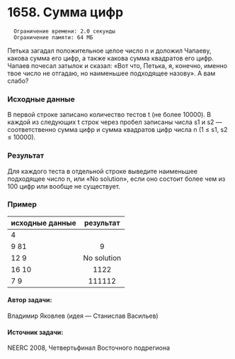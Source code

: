 # 1658. Сумма цифр
      Ограничение времени: 2.0 секунды
      Ограничение памяти: 64 МБ

Петька загадал положительное целое число n и доложил Чапаеву, какова сумма его цифр, а также какова сумма квадратов его цифр. Чапаев почесал затылок и сказал: «Вот что, Петька, я, конечно, именно твое число не отгадаю, но наименьшее подходящее назову». А вам слабо?

### Исходные данные
В первой строке записано количество тестов t (не более 10000). В каждой из следующих t строк через пробел записаны числа s1 и s2 — соответственно сумма цифр и сумма квадратов цифр числа n (1 ≤ s1, s2 ≤ 10000).

### Результат
Для каждого теста в отдельной строке выведите наименьшее подходящее число n, или «No solution», если оно состоит более чем из 100 цифр или вообще не существует.

### Пример


| исходные данные  | результат    |
| ---------------- |:------------------:|
| 4                |     |
| 9 81             | 9 |
| 12 9             | No solution|
| 16 10            | 1122|
| 7 9              | 111112 |

#### Автор задачи:
Владимир Яковлев (идея — Станислав Васильев)
#### Источник задачи:
NEERC 2008, Четвертьфинал Восточного подрегиона


